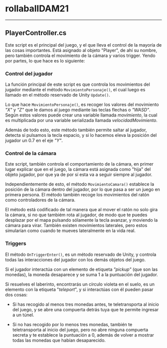 # rollaballDAM21

---

## PlayerController.cs

Este script es el principal del juego, y el que lleva el control de 
la mayoría de las cosas importantes. 
Está asignado al objeto "Player", de ahí su nombre, pero también controla 
el movimiento de la cámara y varios trigger. Yendo por partes, lo que hace 
es lo siguiente:

### Control del jugador

La función principal de este script es que controla los movimientos del 
jugador mediante el método ``MovimientoPersonaje()``, el cual luego es llamado
en el método reservado de Unity ``Update()``.

Lo que hace ``MovimientoPersonaje()``, es recoger los valores del movimiento
_"X"_ y _"Z"_ que le damos al juego mediante las teclas flechas o _"WASD"_. Según
estos valores puede crear una variable llamada *movimiento*, la cual es multiplicada 
por una variable serializada llamada *velocidadMovimiento*.

Además de todo esto, este método también permite saltar al jugador, detecta si
pulsamos la tecla espacio, y si lo hacemos eleva la posición del jugador un 0.7 en el 
eje _"Y"_.

### Control de la cámara

Este script, también controla el comportamiento de la cámara, en primer lugar explicar
que en el juego, la cámara está asignada como "hija" del objeto jugador, por que ya
de por sí esta va a seguir siempre al jugador.

Independientemente de esto, el método ``MovimientoCamara()`` establece la posición de la 
cámara dentro del jugador, por lo que pasa a ser un juego en primera persona. El método también
recoge los movimientos del ratón como controladores de la cámara.

El método está codificado de tal manera que al mover el ratón no solo gira la cámara, si no que
tambiém rota al jugador, de modo que te puedes desplazar por el mapa pulsando sólamente la 
tecla avanzar, y moviendo la cámara para virar. También existen movimientos laterales, pero estos 
simularían como cuando te mueves lateralmente en la vida real.

### Triggers

El método ``OnTriggerEnter()``, es un método reservado de Unity, y controla todas las interacciones
del jugador con los demás objetos del juego.

Si el jugador interactúa con un elemento de etiqueta _"pickup"_ (que son las monedas), la moneda 
desaparece y se suma 1 a la puntuación del jugador.

Si resuelves el laberinto, encontrarás un círculo violeta en el suelo, es un elemento con la etiqueta
"_teleport_", y si interactúas con él pueden pasar dos cosas:

  * Si has recogido al menos tres monedas antes, te teletransporta al inicio del juego, y se abre una
compuerta detrás tuya que te permite ingresar a un túnel.

  * Si no has recogido por lo menos tres monedas, también te teletransporta al inicio del juego, pero 
no abre ninguna compuerta secreta y te establece la puntuación a 0, además de volver a mostrar todas las 
monedas que habían desaparecido.
